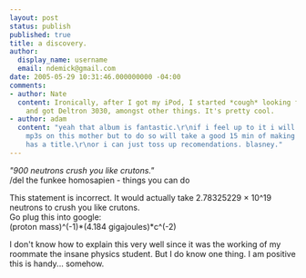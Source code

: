```yaml
---
layout: post
status: publish
published: true
title: a discovery.
author:
  display_name: username
  email: ndemick@gmail.com
date: 2005-05-29 10:31:46.000000000 -04:00
comments:
- author: Nate
  content: Ironically, after I got my iPod, I started *cough* looking for new music,
    and got Deltron 3030, amongst other things. It's pretty cool.
- author: adam
  content: "yeah that album is fantastic.\r\nif i feel up to it i will post all my
    mp3s on this mother but to do so will take a good 15 min of making sure everything
    has a title.\r\nor i can just toss up recomendations. blasney."
---
```

<i>"900 neutrons crush you like crutons."</i><br>
/del the funkee homosapien - things you can do
<p>
This statement is incorrect. It would actually take 2.78325229 × 10^19 neutrons to crush you like crutons.<br> 
Go plug this into google:<br>
(proton mass)^(-1)*(4.184 gigajoules)*c^(-2)<p>
I don't know how to explain this very well since it was the working of my roommate the insane physics student. But I do know one thing. I am positive this is handy... somehow.